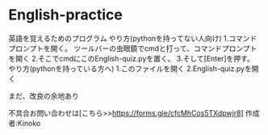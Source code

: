 # English-practice
英語を覚えるためのプログラム
やり方(pythonを持ってない人向け)
1.コマンドプロンプトを開く。
ツールバーの虫眼鏡でcmdと打って、コマンドプロンプトを開く
2.そこでcmdにこのEnglish-quiz.pyを置く。
3.そして[Enter]を押す。
やり方(pythonを持っている方へ)
1.このファイルを開く
2.English-quiz.pyを開く

まだ、改良の余地あり

不具合お問い合わせは[こちら>>https://forms.gle/cfcMhCos5TXdpwjr8]
作成者:Kinoko
